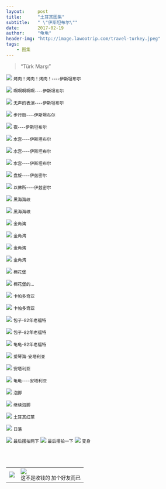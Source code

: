 ```yaml
---
layout:     post
title:      "土耳其图集"
subtitle:   " \"伊斯坦布尔\""
date:       2017-02-19
author:     "龟龟"
header-img: "http://image.lawootrip.com/travel-turkey.jpeg"
tags:
    - 图集
---
```


> “Türk Marşı”

![][1]
 <small class="img-hint">烤肉！烤肉！烤肉！----伊斯坦布尔</small>

![][2]
<small class="img-hint">啊啊啊啊啊----伊斯坦布尔</small>

![][3]
<small class="img-hint">无声的表演----伊斯坦布尔</small>

![][4]
<small class="img-hint">步行街----伊斯坦布尔</small>

![][5]
<small class="img-hint">夜----伊斯坦布尔</small>

![][6]
<small class="img-hint">水宫----伊斯坦布尔</small>

![][7]
<small class="img-hint">水宫----伊斯坦布尔</small>

![][8]
<small class="img-hint">水宫----伊斯坦布尔</small>

![][9]
<small class="img-hint">盘旋----伊兹密尔</small>

![][10]
<small class="img-hint">以佛所----伊兹密尔</small>

![][11]
<small class="img-hint">黑海海峡</small>

![][12]
<small class="img-hint">黑海海峡</small>

![][13]
<small class="img-hint">金角湾</small>

![][14]
<small class="img-hint">金角湾</small>

![][15]
<small class="img-hint">金角湾</small>

![][16]
<small class="img-hint">金角湾</small>

![][17]
<small class="img-hint">棉花堡</small>

![][18]
<small class="img-hint">棉花堡的...</small>

![][19]
<small class="img-hint">卡帕多奇亚</small>

![][20]
<small class="img-hint">卡帕多奇亚</small>

![][21]
<small class="img-hint">包子-82年老福特</small>

![][22]
<small class="img-hint">包子-82年老福特</small>

![][23]
<small class="img-hint">龟龟-82年老福特</small>

![][24]
<small class="img-hint">爱琴海-安塔利亚</small>

![][25]
<small class="img-hint">安塔利亚</small>

![][26]
<small class="img-hint">龟龟----安塔利亚</small>

![][27]
<small class="img-hint">泡脚</small>

![][28]
<small class="img-hint">继续泡脚</small>

![][29]
<small class="img-hint">土耳其红茶</small>

![][30]
<small class="img-hint">日落</small>

![][31]
<small class="img-hint">最后摆拍两下</small>
![][32]
<small class="img-hint">最后摆拍一下</small>
![][33]
<small class="img-hint">变身</small>

  [1]: http://image.lawootrip.com/WechatIMG5.jpeg
  [2]: http://image.lawootrip.com/%E5%95%8A%E5%95%8A%E5%95%8A.JPG
  [3]: http://image.lawootrip.com/%E6%97%A0%E5%A3%B0.png
  [4]: http://image.lawootrip.com/%E4%BC%8A%E6%96%AF%E5%9D%A6%E5%B8%83%E5%B0%94%E6%AD%A5%E8%A1%8C%E8%A1%97.JPG
  [5]: http://image.lawootrip.com/%E4%BC%8A%E6%96%AF%E5%9D%A6%E5%B8%83%E5%B0%94%E5%A4%9C%E6%99%AF.JPG
  [6]: http://image.lawootrip.com/%E6%B0%B4%E5%AE%AB.JPG
  [7]: http://image.lawootrip.com/%E6%B0%B4%E5%AE%AB2.JPG
  [8]: http://image.lawootrip.com/%E6%B0%B4%E5%AE%AB3.JPG
  [9]: http://image.lawootrip.com/%E4%BC%8A%E5%85%B9%E5%AF%86%E5%B0%94.JPG
  [10]: http://image.lawootrip.com/%E4%BB%A5%E4%BD%9B%E6%89%80.JPG
  [11]: http://image.lawootrip.com/%E9%BB%91%E6%B5%B7%E6%B5%B7%E5%B3%A11.JPG
  [12]: http://image.lawootrip.com/%E9%BB%91%E6%B5%B7%E6%B5%B7%E5%B3%A12.JPG
  [13]: http://image.lawootrip.com/%E9%87%91%E8%A7%92%E6%B9%BE1.JPG
  [14]: http://image.lawootrip.com/%E9%87%91%E8%A7%92%E6%B9%BE2.JPG
  [15]: http://image.lawootrip.com/%E9%87%91%E8%A7%92%E6%B9%BE3.JPG
  [16]: http://image.lawootrip.com/%E9%87%91%E8%A7%92%E6%B9%BE4.JPG
  [17]: http://image.lawootrip.com/%E6%A3%89%E8%8A%B1%E5%A0%A11.JPG
  [18]: http://image.lawootrip.com/%E6%A3%89%E8%8A%B1%E5%A0%A1.JPG
  [19]: http://image.lawootrip.com/%E5%8D%A1%E5%B8%95%E5%A4%9A%E5%A5%87%E4%BA%9A.JPG
  [20]: http://image.lawootrip.com/%E5%8D%A1%E5%B8%95%E5%A4%9A%E5%A5%87%E4%BA%9A%E5%A5%A5%E7%89%B9%E6%9B%BC.JPG
  [21]: http://image.lawootrip.com/%E5%8C%85%E5%AD%90%E8%80%81%E7%A6%8F%E7%89%B9.JPG
  [22]: http://image.lawootrip.com/%E5%8C%85%E5%AD%90%E8%80%81%E7%A6%8F%E7%89%B92.JPG
  [23]: http://image.lawootrip.com/%E9%BE%9F%E9%BE%9F%E8%80%81%E7%A6%8F%E7%89%B9.JPG
  [24]: http://image.lawootrip.com/%E5%AE%89%E5%A1%94%E5%88%A9%E4%BA%9A1.JPG
  [25]: http://image.lawootrip.com/%E5%AE%89%E5%A1%94%E5%88%A9%E4%BA%9A2.JPG
  [26]: http://image.lawootrip.com/%E5%AE%89%E5%A1%94%E5%88%A9%E4%BA%9A3.JPG
  [27]: http://image.lawootrip.com/%E6%B3%A1%E8%84%9A1.JPG
  [28]: http://image.lawootrip.com/%E6%B3%A1%E8%84%9A2.JPG
  [29]: http://image.lawootrip.com/%E7%BA%A2%E8%8C%B6.JPG
  [30]: http://image.lawootrip.com/%E5%85%89%E8%8A%B1.JPG
  [31]: http://image.lawootrip.com/%E5%85%89%E6%9D%9F%E5%8C%85%E5%AD%90.JPG
  [32]: http://image.lawootrip.com/%E5%8C%85%E5%AD%90%E5%A2%99%E8%A7%92.JPG
  [33]: http://image.lawootrip.com/%E8%80%81%E5%A4%B4.JPG
  

<br /> 
<br />
<table>
<tr>
<td>
<img src="http://image.lawootrip.com/0%20%2837%29.gif"> </td>
<td>
<img src="http://image.lawootrip.com/1490924677.png"><div><small class="img-hint">这不是收钱的  加个好友而已</small></div></td>
</tr>
</table>